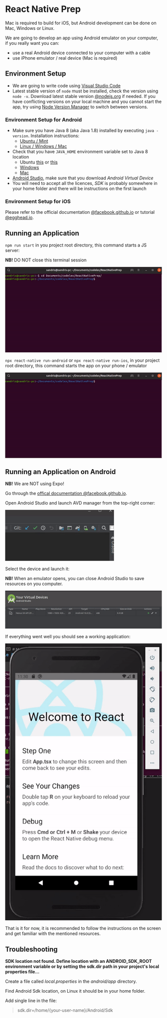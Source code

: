 # React Native Prep

Mac is required to build for iOS, but Android development can be done on Mac, Windows or Linux.

We are going to develop an app using Android emulator on your computer, if you really want you can:

- use a real Android device connected to your computer with a cable
- use iPhone emulator / real device (Mac is required)

## Environment Setup

 - We are going to write code using [Visual Studio Code](https://code.visualstudio.com)
 - Latest stable version of `node` must be installed, check the version using `node -v`. Download latest stable version [@nodejs.org](https://nodejs.org/en) if needed. If you have conflicting versions on your local machine and you cannot start the app, try using [Node Version Manager](https://github.com/nvm-sh/nvm) to switch between versions.

### Environment Setup for Android

- Make sure you have Java 8 (aka Java 1.8) installed by executing `java -version`. Installation instructions:
    - [Ubuntu / Mint](https://tecadmin.net/install-oracle-java-8-ubuntu-via-ppa)
    - [Linux / Windows / Mac](https://www3.ntu.edu.sg/home/ehchua/programming/howto/JDK_Howto.html)
- Check that you have `JAVA_HOME` environment variable set to Java 8 location
    - Ubuntu [this](https://stackoverflow.com/questions/9612941/how-to-set-java-environment-path-in-ubuntu/18972665) or [this](https://askubuntu.com/questions/175514/how-to-set-java-home-for-java)
    - [Windows](https://confluence.atlassian.com/doc/setting-the-java_home-variable-in-windows-8895.html)
    - [Mac](https://mkyong.com/java/how-to-set-java_home-environment-variable-on-mac-os-x/)
- [Android Studio](https://developer.android.com/studio/install), make sure that you download *Android Virtual Device*
- You will need to accept all the licences, _SDK_ is probably somewhere in your home folder and there will be instructions on the first launch

### Environment Setup for iOS

Please refer to the official documentation [@facebook.github.io](https://facebook.github.io/react-native/docs/running-on-simulator-ios) or tutorial [@egghead.io](https://egghead.io/lessons/react-native-create-a-react-native-app-and-run-it-on-the-ios-simulator-and-android-emulator).

## Running an Application

`npm run start` in you project root directory, this command starts a JS server:

**NB!** DO NOT close this terminal session

![npm run start](./docs/npm-run-start.gif)

`npx react-native run-android` or `npx react-native run-ios`, in your project root directory, this command starts the app on your phone / emulator

![run-android](./docs/run-android.gif)

## Running an Application on Android

**NB!** We are NOT using Expo!

Go through the [offical documentation @facebook.github.io](https://facebook.github.io/react-native/docs/getting-started.html#android-development-environment).

Open Android Studio and launch AVD manager from the top-right corner:

![AVD Manager](./docs/launch-avd-manager.gif)

Select the device and launch it:

**NB!** When an emulator opens, you can close Android Studio to save resources on you computer.

![Launch Emulator](./docs/launch-android-emulator.gif)

If everything went well you should see a working application:

![Success](./docs/success.gif)

That is it for now, it is recommended to follow the instructions on the screen and get familiar with the mentioned resources.

## Troubleshooting

**SDK location not found. Define location with an ANDROID_SDK_ROOT environment variable or by setting the sdk.dir path in your project's local properties file...**

Create a file called _local.properties_ in the _android/app_ directory.

Find Android Sdk location, on Linux it should be in your home folder.

Add single line in the file:

> sdk.dir=/home/{your-user-name}/Android/Sdk